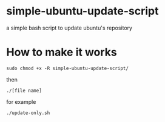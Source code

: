 # simple-ubuntu-update-script
a simple bash script to update ubuntu's repository


# How to make it works

```
sudo chmod +x -R simple-ubuntu-update-script/
```

then

```
./[file name]
```

for example

```
./update-only.sh
```